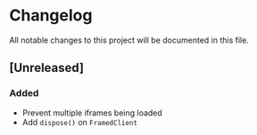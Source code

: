 # Changelog
All notable changes to this project will be documented in this file.

## [Unreleased]

### Added
- Prevent multiple iframes being loaded
- Add `dispose()` on `FramedClient`